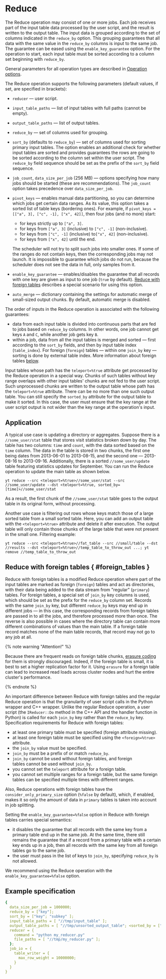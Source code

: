 # Reduce

The Reduce operation may consist of one or more jobs. Each job receives part of the input table data processed by the user script, and the result is written to the output table. The input data is grouped according to the set of columns indicated in the `reduce_by` option. This grouping guarantees that all data with the same value in the `reduce_by` columns is input to the same job. The guarantee can be eased using the `enable_key_guarantee` option. For the operation to start, each input table must be sorted according to a column set beginning with `reduce_by`.

General parameters for all operation types are described in [Operation options](../../../../user-guide/data-processing/operations/operations-options.md).

The Reduce operation supports the following parameters (default values, if set, are specified in brackets):

* `reducer` — user script.
* `input_table_paths` — list of input tables with full paths (cannot be empty).
* `output_table_paths` — list of output tables.
* `reduce_by` — set of columns used for grouping.
* `sort_by` (defaults to `reduce_by`) — set of columns used for sorting primary input tables. The option enables an additional check for whether input tables are sorted and provides guarantees the rows are going to be sorted according to the column set within the user script. The `reduce_by` field sequence should be set as the prefix of the `sort_by` field sequence.
* `job_count`, `data_size_per_job` (256 MB) — options specifying how many jobs should be started (these are recommendations). The `job_count` option takes precedence over `data_size_per_job`.
* `pivot_keys` — enables manual data partitioning, so you can determine which jobs get certain data ranges. As its value, this option takes a sorted list of table keys (bordering ones).
   For example, if `pivot_keys = [["a", 3], ["c", -1], ["x", 42]]`, then four jobs (and no more) start:
   * for keys strictly up to `["a", 3]`.
   * for keys from `["a", 3]` (inclusive) to `["c", -1]` (non-inclusive).
   * for keys from `["c", -1]` (inclusive) to`["x", 42]` (non-inclusive).
   * for keys from `["x", 42]` until the end.

   The scheduler will not try to split such jobs into smaller ones. If some of the ranges do not contain keys, then the corresponding jobs may not launch. It is impossible to guarantee which jobs do not run, because the scheduler does not see the data in full, only samples from it.

* `enable_key_guarantee` — enables/disables the guarantee that all records with one key are given as input to one job (`true` by default). [Reduce with foreign tables](../../../../user-guide/data-processing/operations/reduce.md#foreign_tables) describes a special scenario for using this option.
* `auto_merge` — dictionary containing the settings for automatic merge of small-sized output chunks. By default, automatic merge is disabled.

The order of inputs in the Reduce operation is associated with the following guarantees:

* data from each input table is divided into continuous parts that are fed to jobs based on `reduce_by` columns. In other words, one job cannot get keys `A` and `C`, while another job gets key `B`.
* within a job, data from all the input tables is merged and sorted — first according to the `sort_by` fields, and then by input table index (`table_index`). For foreign (`foreign`) tables — within one `join_by` key — sorting is done by external table index. More information about foreign tables [below](../../../../user-guide/data-processing/operations/reduce.md#foreign_tables).

Input tables whose path has the `teleport=%true` attribute get processed by the Reduce operation in a special way. Chunks of such tables without key range overlaps with other input tables' chunks are not fed to the user script. Such unprocessed chunks are written to the output table whose path has the `teleport=%true` attribute. There can be no more than one such output table. You can still specify the `sorted_by` attribute for the output table to make it sorted. In this case, the user must ensure that the key range at the user script output is not wider than the key range at the operation's input.

## Application

A typical use case is updating a directory or aggregates.
Suppose there is a `//some_user/stat` table that stores visit statistics broken down by day. The table has two columns: `time` and `count`, with the data sorted based on the `time` column. The data in the table is stored in two chunks, the first one being dates from 2013-06-01 to 2013-08-15, and the second one — 2013-08-16 to 2013-09-16. Additionally, there is a sorted `//some_user/update` table featuring statistics updates for September. You can run the Reduce operation to update the main table as shown below.

```
yt reduce --src <teleport=%true>//some_user/stat --src //some_user/update --dst <teleport=%true, sorted_by=[time]>//some_user/stat
```
As a result, the first chunk of the `//some_user/stat` table goes to the output table in its original form, without processing.

Another use case is filtering out rows whose keys match those of a large sorted table from a small sorted table. Here, you can add an output table with the `<teleport=%true>` attribute and delete it after execution. The output table will only contain those chunks of the large table that were not present in the small one.
Filtering example:

```
yt reduce --src <teleport=%true>//fat_table --src //small/table --dst //results --dst <teleport=%true>//temp_table_to_throw_out ...; yt remove //temp_table_to_throw_out
```

## Reduce with foreign tables { #foreign_tables }

Reduce with foreign tables is a modified Reduce operation where part of the input tables are marked as foreign (`foreign`) tables and act as directories, with their data being added to the data stream from "regular" (`primary`) tables. For foreign tables, a special set of `join_by` key columns is used, which should be set as the prefix for the `reduce_by` column set. Records with the same `join_by` key, but different `reduce_by` keys may end up in different jobs — in this case, the corresponding records from foreign tables are passed in to all the jobs, and therefore processed more than once.
The reverse is also possible in cases where the directory table can contain more different combinations of values than the main table. If a foreign table record matches none of the main table records, that record may not go to any job at all.

{% note warning "Attention!" %}

Because there are frequent reads on foreign table chunks, [erasure coding](https://en.wikipedia.org/wiki/Erasure_code) for them is strongly discouraged. Indeed, if the foreign table is small, it is best to set a higher replication factor for it. Using `erasure` for a foreign table can lead to increased read loads across cluster nodes and hurt the entire cluster's performance.

{% endnote %}

An important difference between Reduce with foreign tables and the regular Reduce operation is that the granularity of user script calls in the Python wrapper and C++ wrapper. Unlike the regular Reduce operation, a user script (the `IReducer::Do` method in the C++ API and the handler function in Python) is called for each `join_by` key rather than the `reduce_by` key.
Specification requirements for Reduce with foreign tables:

* at least one primary table must be specified (foreign attribute missing).
* at least one foreign table must be specified using the `<foreign=%true>` attribute.
* the `join_by` value must be specified.
* `join_by` must be a prefix of or match `reduce_by`.
* `join_by` cannot be used without foreign tables, and foreign tables cannot be used without `join_by`.
* you cannot set the `teleport` attribute for a foreign table.
* you cannot set multiple ranges for a foreign table, but the same foreign tables can be specified multiple times with different ranges.

Also, Reduce operations with foreign tables have the `consider_only_primary_size` option (`%false` by default), which, if enabled, makes it so only the amount of data in `primary` tables is taken into account in job splitting.

Setting the `enable_key_guarantee=%false` option in Reduce with foreign tables carries special semantics:

* it disables the guarantee that all records with the same key from a primary table end up in the same job. At the same time, there still remains the guarantee that if a record from a primary table with a certain key ends up in a job, then all records with the same key from all foreign tables go to the same job.
* the user must pass in the list of keys to `join_by`, specifying `reduce_by` is not allowed.

We recommend using the Reduce operation with the `enable_key_guarantee=%false` option.

## Example specification

```yaml
{
  data_size_per_job = 1000000;
  reduce_by = ["key"];
  sort_by = ["key"; "subkey" ];
  input_table_paths = [ "//tmp/input_table" ];
  output_table_paths = [ "//tmp/unsorted_output_table"; <sorted_by = ["key"]> "//tmp/sorted_output_table" ];
  reducer = {
    command = "python my_reducer.py"
    file_paths = [ "//tmp/my_reducer.py" ];
  };
  job_io = {
    table_writer = {
      max_row_weight = 10000000;
    }
  }
}
```
